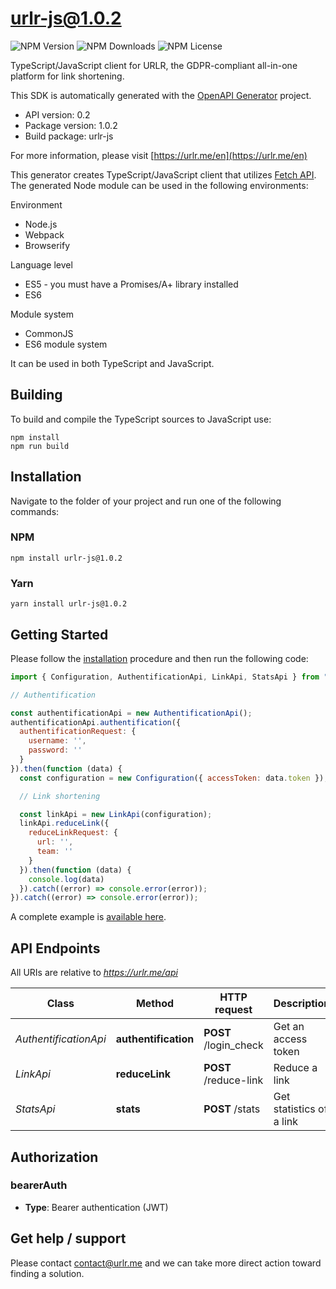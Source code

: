# urlr-js@1.0.2

![NPM Version](https://img.shields.io/npm/v/urlr-js) ![NPM Downloads](https://img.shields.io/npm/dm/urlr-js) ![NPM License](https://img.shields.io/npm/l/urlr-js)

TypeScript/JavaScript client for URLR, the GDPR-compliant all-in-one platform for link shortening.

This SDK is automatically generated with the [OpenAPI Generator](https://openapi-generator.tech) project.

- API version: 0.2
- Package version: 1.0.2
- Build package: urlr-js

For more information, please visit [https://urlr.me/en](https://urlr.me/en)

This generator creates TypeScript/JavaScript client that utilizes [Fetch API](https://fetch.spec.whatwg.org/). The generated Node module can be used in the following environments:

Environment
* Node.js
* Webpack
* Browserify

Language level
* ES5 - you must have a Promises/A+ library installed
* ES6

Module system
* CommonJS
* ES6 module system

It can be used in both TypeScript and JavaScript.

## Building

To build and compile the TypeScript sources to JavaScript use:
```
npm install
npm run build
```

## Installation

Navigate to the folder of your project and run one of the following commands:

### NPM

```
npm install urlr-js@1.0.2
```

### Yarn

```
yarn install urlr-js@1.0.2
```

## Getting Started

Please follow the [installation](#installation) procedure and then run the following code:

```javascript
import { Configuration, AuthentificationApi, LinkApi, StatsApi } from "urlr-js"

// Authentification

const authentificationApi = new AuthentificationApi();
authentificationApi.authentification({
  authentificationRequest: {
    username: '',
    password: ''
  }
}).then(function (data) {
  const configuration = new Configuration({ accessToken: data.token });

  // Link shortening

  const linkApi = new LinkApi(configuration);
  linkApi.reduceLink({
    reduceLinkRequest: {
      url: '',
      team: ''
    }
  }).then(function (data) {
    console.log(data)
  }).catch((error) => console.error(error));
}).catch((error) => console.error(error));
```

A complete example is [available here](examples/example1.js).

## API Endpoints

All URIs are relative to *https://urlr.me/api*

Class | Method | HTTP request | Description
------------ | ------------- | ------------- | -------------
*AuthentificationApi* | **authentification** | **POST** /login_check | Get an access token
*LinkApi* | **reduceLink** | **POST** /reduce-link | Reduce a link
*StatsApi* | **stats** | **POST** /stats | Get statistics of a link


## Authorization


### bearerAuth

- **Type**: Bearer authentication (JWT)


## Get help / support

Please contact [contact@urlr.me](mailto:contact@urlr.me?subject=[GitHub]%urlr-javascript) and we can take more direct action toward finding a solution.
